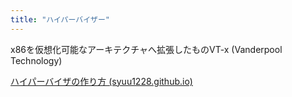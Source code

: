 ```yaml
---
title: "ハイパーバイザー"
---
```


x86を仮想化可能なアーキテクチャへ拡張したものVT-x (Vanderpool Technology)

[ハイパーバイザの作り方 (syuu1228.github.io)](https://syuu1228.github.io/howto_implement_hypervisor/)
